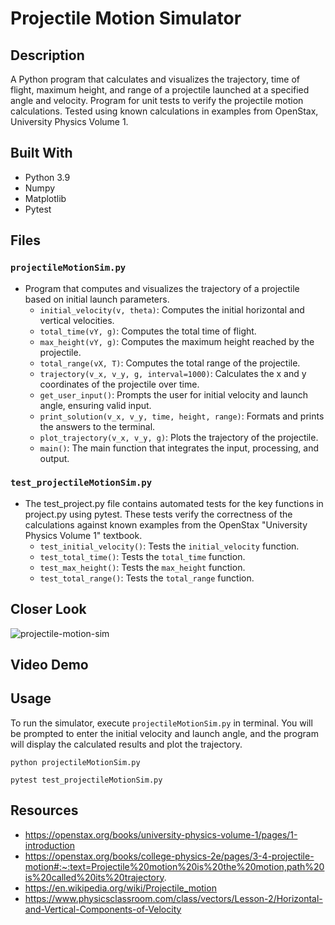 # Projectile Motion Simulator

## Description
A Python program that calculates and visualizes the trajectory, time of flight, maximum height, and range of a projectile launched at a specified angle and velocity. Program for unit tests to verify the projectile motion calculations. Tested using known calculations in examples from OpenStax, University Physics Volume 1.
## Built With
* Python 3.9
* Numpy
* Matplotlib
* Pytest

## Files
### `projectileMotionSim.py`
- Program that computes and visualizes the trajectory of a projectile based on initial launch parameters.
  - `initial_velocity(v, theta)`: Computes the initial horizontal and vertical velocities.
  - `total_time(vY, g)`: Computes the total time of flight.
  - `max_height(vY, g)`: Computes the maximum height reached by the projectile.
  - `total_range(vX, T)`: Computes the total range of the projectile.
  - `trajectory(v_x, v_y, g, interval=1000)`: Calculates the x and y coordinates of the projectile over time.
  - `get_user_input()`: Prompts the user for initial velocity and launch angle, ensuring valid input.
  - `print_solution(v_x, v_y, time, height, range)`: Formats and prints the answers to the terminal.
  - `plot_trajectory(v_x, v_y, g)`: Plots the trajectory of the projectile.
  - `main()`: The main function that integrates the input, processing, and output.
### `test_projectileMotionSim.py`
- The test_project.py file contains automated tests for the key functions in project.py using pytest. These tests verify the correctness of the calculations against known examples from the OpenStax "University Physics Volume 1" textbook.
  - `test_initial_velocity()`: Tests the `initial_velocity` function.
  - `test_total_time()`: Tests the `total_time` function.
  - `test_max_height()`: Tests the `max_height` function.
  - `test_total_range()`: Tests the `total_range` function.

## Closer Look
![projectile-motion-sim](https://github.com/user-attachments/assets/40ffd9e5-2bce-493f-ad65-42ca2f071ac2)


## Video Demo


## Usage
To run the simulator, execute `projectileMotionSim.py` in terminal. You will be prompted to enter the initial velocity and launch angle, and the program will display the calculated results and plot the trajectory.

`python projectileMotionSim.py`

`pytest test_projectileMotionSim.py`

## Resources
* https://openstax.org/books/university-physics-volume-1/pages/1-introduction
* https://openstax.org/books/college-physics-2e/pages/3-4-projectile-motion#:~:text=Projectile%20motion%20is%20the%20motion,path%20is%20called%20its%20trajectory.
* https://en.wikipedia.org/wiki/Projectile_motion
* https://www.physicsclassroom.com/class/vectors/Lesson-2/Horizontal-and-Vertical-Components-of-Velocity
